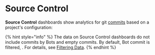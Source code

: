 # Source Control

**Source Control** dashboards show analytics for git [commits](git.md) based on a project's configuration:

{% hint style="info" %}
The data on Source Control dashboards do not include commits by Bots and empty commits. By default, Bot commit is filtered, . For details, see [Filtering Data](../../filtering-data/).
{% endhint %}

